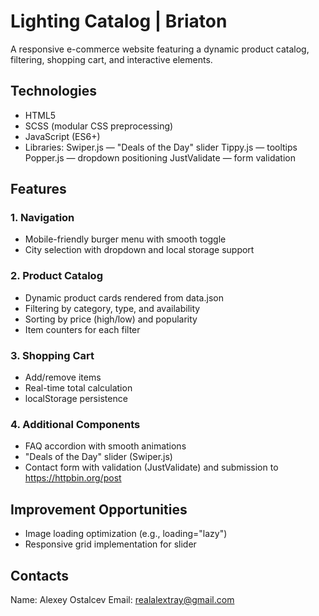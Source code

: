 # Lighting Catalog | Briaton

A responsive e-commerce website featuring a dynamic product catalog, filtering, shopping cart, and interactive elements.

## Technologies

- HTML5 
- SCSS (modular CSS preprocessing)
- JavaScript (ES6+)
- Libraries:
    Swiper.js — "Deals of the Day" slider
    Tippy.js — tooltips
    Popper.js — dropdown positioning
    JustValidate — form validation

## Features

### 1. Navigation 
- Mobile-friendly burger menu with smooth toggle
- City selection with dropdown and local storage support

### 2. Product Catalog
- Dynamic product cards rendered from data.json
- Filtering by category, type, and availability
- Sorting by price (high/low) and popularity
- Item counters for each filter

### 3. Shopping Cart
- Add/remove items
- Real-time total calculation
- localStorage persistence
  
### 4. Additional Components

- FAQ accordion with smooth animations
- "Deals of the Day" slider (Swiper.js)
- Contact form with validation (JustValidate) and submission to https://httpbin.org/post

## Improvement Opportunities

- Image loading optimization (e.g., loading="lazy")
- Responsive grid implementation for slider

## Contacts
Name: Alexey Ostalcev
Email: realalextray@gmail.com
